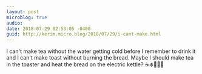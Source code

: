 ```yaml
---
layout: post
microblog: true
audio: 
date: 2018-07-29 02:53:05 -0400
guid: http://kerim.micro.blog/2018/07/29/i-cant-make.html
---
```

I can't make tea without the water getting cold before I remember to drink it and I can't make toast without burning the bread. Maybe I should make tea in the toaster and heat the bread on the electric kettle? ☕️❄️🍞🔥😕
